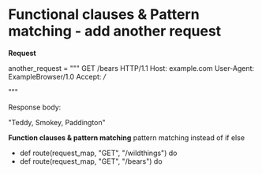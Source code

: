 # Functional clauses & Pattern matching - add another request

**Request**

another_request = """
GET /bears HTTP/1.1
Host: example.com
User-Agent: ExampleBrowser/1.0
Accept: */*

"""

Response body:

"Teddy, Smokey, Paddington"   

**Function clauses & pattern matching**
pattern matching instead of if else 
- def route(request_map, "GET", "/wildthings") do
- def route(request_map, "GET", "/bears") do
